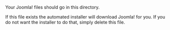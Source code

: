 Your Joomla! files should go in this directory.

If this file exists the automated installer will download Joomla! for you.
If you do not want the installer to do that, simply delete this file.